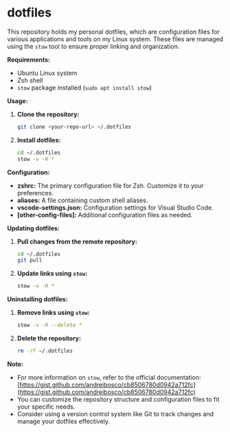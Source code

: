 # dotfiles

This repository holds my personal dotfiles, which are configuration files for various applications and tools on my Linux system. These files are managed using the `stow` tool to ensure proper linking and organization.

**Requirements:**

* Ubuntu Linux system
* Zsh shell
* `stow` package installed (`sudo apt install stow`)

**Usage:**

1. **Clone the repository:**

   ```bash
   git clone <your-repo-url> ~/.dotfiles
   ```

2. **Install dotfiles:**

   ```bash
   cd ~/.dotfiles
   stow -v -R *
   ```

**Configuration:**

* **zshrc:** The primary configuration file for Zsh. Customize it to your preferences.
* **aliases:** A file containing custom shell aliases.
* **vscode-settings.json:** Configuration settings for Visual Studio Code.
* **[other-config-files]:** Additional configuration files as needed.

**Updating dotfiles:**

1. **Pull changes from the remote repository:**

   ```bash
   cd ~/.dotfiles
   git pull
   ```

2. **Update links using `stow`:**

   ```bash
   stow -v -R *
   ```

**Uninstalling dotfiles:**

1. **Remove links using `stow`:**

   ```bash
   stow -v -R --delete *
   ```

2. **Delete the repository:**

   ```bash
   rm -rf ~/.dotfiles
   ```

**Note:**

* For more information on `stow`, refer to the official documentation: [https://gist.github.com/andreibosco/cb8506780d0942a712fc](https://gist.github.com/andreibosco/cb8506780d0942a712fc)
* You can customize the repository structure and configuration files to fit your specific needs.
* Consider using a version control system like Git to track changes and manage your dotfiles effectively.
